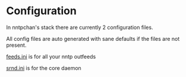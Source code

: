 # Configuration #

In nntpchan's stack there are currently 2 configuration files.

All config files are auto generated with sane defaults if the files are not present.

[feeds.ini](feeds.md) is for all your nntp outfeeds

[srnd.ini](srnd.md) is for the core daemon
